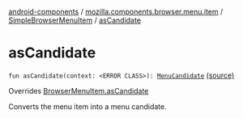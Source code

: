 [android-components](../../index.md) / [mozilla.components.browser.menu.item](../index.md) / [SimpleBrowserMenuItem](index.md) / [asCandidate](./as-candidate.md)

# asCandidate

`fun asCandidate(context: <ERROR CLASS>): `[`MenuCandidate`](../../mozilla.components.concept.menu.candidate/-menu-candidate/index.md) [(source)](https://github.com/mozilla-mobile/android-components/blob/master/components/browser/menu/src/main/java/mozilla/components/browser/menu/item/SimpleBrowserMenuItem.kt#L61)

Overrides [BrowserMenuItem.asCandidate](../../mozilla.components.browser.menu/-browser-menu-item/as-candidate.md)

Converts the menu item into a menu candidate.

